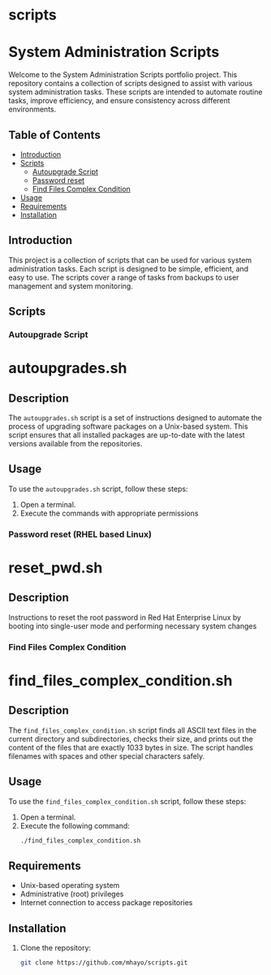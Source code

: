 # scripts
# System Administration Scripts

Welcome to the System Administration Scripts portfolio project. This repository contains a collection of scripts designed to assist with various system administration tasks. These scripts are intended to automate routine tasks, improve efficiency, and ensure consistency across different environments.

## Table of Contents

- [Introduction](#introduction)
- [Scripts](#scripts)
  - [Autoupgrade Script](#autoupradescript)
  - [Password reset](#password-reset)
  - [Find Files Complex Condition](#find-files-complex-condition)
- [Usage](#usage)
- [Requirements](#requirements)
- [Installation](#installation)

## Introduction

This project is a collection of scripts that can be used for various system administration tasks. Each script is designed to be simple, efficient, and easy to use. The scripts cover a range of tasks from backups to user management and system monitoring.

## Scripts

### Autoupgrade Script
# autoupgrades.sh

## Description
The `autoupgrades.sh` script is a set of instructions designed to automate the process of upgrading software packages on a Unix-based system. This script ensures that all installed packages are up-to-date with the latest versions available from the repositories. 
## Usage
To use the `autoupgrades.sh` script, follow these steps:
1. Open a terminal.
2. Execute the commands with appropriate permissions 

### Password reset (RHEL based Linux)
# reset_pwd.sh

## Description
Instructions to reset the root password in Red Hat Enterprise Linux by booting into single-user mode
and performing necessary system changes

### Find Files Complex Condition
# find_files_complex_condition.sh

## Description
The `find_files_complex_condition.sh` script finds all ASCII text files in the current directory and subdirectories, checks their size, and prints out the content of the files that are exactly 1033 bytes in size. The script handles filenames with spaces and other special characters safely.

## Usage
To use the `find_files_complex_condition.sh` script, follow these steps:
1. Open a terminal.
2. Execute the following command:
    ```sh
    ./find_files_complex_condition.sh
    ```

## Requirements

- Unix-based operating system
- Administrative (root) privileges
- Internet connection to access package repositories

## Installation

1. Clone the repository:
    ```sh
    git clone https://github.com/mhayo/scripts.git
    ```

